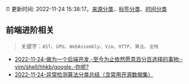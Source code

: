 :alarm_clock: 更新时间: 2022-11-24 15:38:17。[来源分类](../README.md)、[标签分类](../TAGS.md)、[时间分类](../TIMELINE.md)

## 前端进阶相关


> 关键字：`AST`、`GPU`、`WebAssembly`、`Vim`、`HTTP`、`算法`、`全栈`



- [2022-11-24-做为一个后端开发,-至今为止依然愿意百分百选择的事物:-vim/shell/hhkb/google.-你呢?](https://www.v2ex.com/t/897698) 
- [2022-11-24-异常检测算法分类总结（含常用开源数据集）](https://toutiao.io/k/klv044a) 
